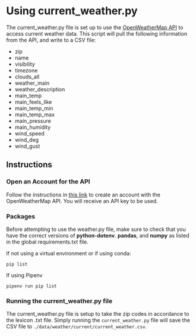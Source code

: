 # Using current_weather.py

The current_weather.py file is set up to use the [OpenWeatherMap API](https://openweathermap.org/api) to access current weather data. This script will pull the following information from the API, and write to a CSV file:
- zip
- name
- visibility
- timezone
- clouds_all
- weather_main
- weather_description
- main_temp
- main_feels_like
- main_temp_min
- main_temp_max
- main_pressure
- main_humidity
- wind_speed
- wind_deg
- wind_gust

## Instructions

### Open an Account for the API

Follow the instructions in [this link](https://home.openweathermap.org/users/sign_up) to create an account with the OpenWeatherMap API. You will receive an API key to be used.

### Packages

Before attempting to use the weather.py file, make sure to check that you have the correct versions of **python-dotenv**. **pandas**, and **numpy** as listed in the global requirements.txt file.

If not using a virtual environment or if using conda:
```
pip list
```

If using Pipenv

```
pipenv run pip list
```


### Running the current_weather.py file

The current_weather.py file is setup to take the zip codes in accordance to the lexicon .txt file.
Simply running the `current_weather.py` file will save the CSV file to `./data/weather/current/current_weather.csv`.
